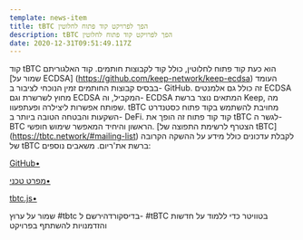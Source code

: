 ```yaml
---
template: news-item
title: tBTC הפך לפרויקט קוד פתוח לחלוטין
description: tBTC הפך לפרויקט קוד פתוח לחלוטין
date: 2020-12-31T09:51:49.117Z
---
```



קוד tBTC הוא כעת קוד פתוח לחלוטין, כולל קוד לקבוצות חותמים. קוד האלגוריתם \[שמור על ECDSA] (https://github.com/keep-network/keep-ecdsa) העומד בבסיס קבוצות החותמים זמין הנוכחי לציבור ב- GitHub. זה כולל גם אלמנטים ECDSA מחוץ לשרשרת וגם ECDSA המקביל, וה- ECDSA המתאים נוצר ברשת Keep, מה שפותח אפשרות ליצילרה ופעתפעוו. tBTC מחויבת להשתמש בקוד פתוח כסטנדרט השקעות והבטחה הטובה ביותר ב- DeFi. קוד קוד פתוח זה הופך את tBTC לגשר ה- BTC הראשון והיחיד המאפשר שימוש חופשי. \[הצטרף לרשימת התפוצה של tBTC] (https://tbtc.network/#mailing-list) לקבלת עדכונים כולל מידע על ההשקה הקרובה של tBTC ברשת את'ריום. משאבים נוספים:



[GitHub•](https://github.com/keep-network/tbtc)

[ מפרט טכני•](http://docs.keep.network/tbtc/index.pdf)

[ tbtc.js•](https://tbtc.network/news/2020-02-14-announcing-tbtc-js)

 שמור על ערוץ #tbtc בדיסקורדהירשם ל- #tBTC בטוויטר כדי ללמוד על חדשות והזדמנויות להשתתף בפרויקט

